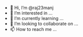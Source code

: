 - 👋 Hi, I’m @raj23manj
- 👀 I’m interested in ...
- 🌱 I’m currently learning ...
- 💞️ I’m looking to collaborate on ...
- 📫 How to reach me ...

<!---
raj23manj/raj23manj is a ✨ special ✨ repository because its `README.md` (this file) appears on your GitHub profile.
You can click the Preview link to take a look at your changes.
--->
